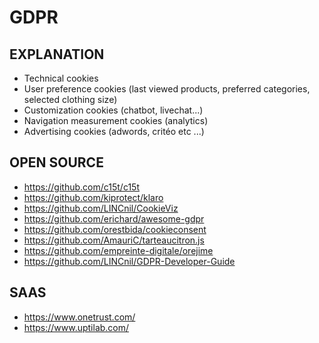 # GDPR

## EXPLANATION

- Technical cookies
- User preference cookies (last viewed products, preferred categories, selected clothing size)
- Customization cookies (chatbot, livechat...)
- Navigation measurement cookies (analytics)
- Advertising cookies (adwords, critéo etc ...)

## OPEN SOURCE

- https://github.com/c15t/c15t
- https://github.com/kiprotect/klaro
- https://github.com/LINCnil/CookieViz
- https://github.com/erichard/awesome-gdpr
- https://github.com/orestbida/cookieconsent
- https://github.com/AmauriC/tarteaucitron.js
- https://github.com/empreinte-digitale/orejime
- https://github.com/LINCnil/GDPR-Developer-Guide

## SAAS

- https://www.onetrust.com/
- https://www.uptilab.com/
